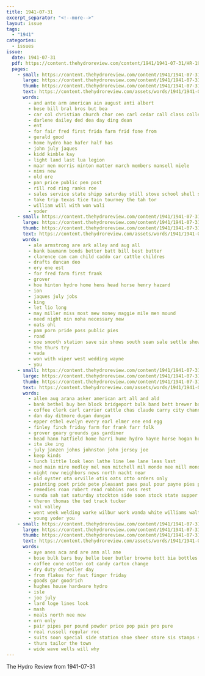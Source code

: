 ```yaml
---
title: 1941-07-31
excerpt_separator: "<!--more-->"
layout: issue
tags:
  - "1941"
categories:
  - issues
issue:
  date: 1941-07-31
  pdf: https://content.thehydroreview.com/content/1941/1941-07-31/HR-1941-07-31.pdf
  pages:
    - small: https://content.thehydroreview.com/content/1941/1941-07-31/small/HR-1941-07-31-01.jpg
      large: https://content.thehydroreview.com/content/1941/1941-07-31/large/HR-1941-07-31-01.jpg
      thumb: https://content.thehydroreview.com/content/1941/1941-07-31/thumbnails/HR-1941-07-31-01.jpg
      text: https://content.thehydroreview.com/assets/words/1941/1941-07-31/HR-1941-07-31-01.txt
      words:
        - and ante arm american ain august anti albert
        - bese bill bral bros but bea
        - car col christian church chor cen carl cedar call class college
        - darlene dailey ded dea day ding dean
        - ent
        - for fair fred first frida farm frid fone from
        - gerald good
        - home hydro hae hafer half has
        - john july jaques
        - kidd kimble kay
        - light land last lua legion
        - maar men morris minton matter march members mansell miele
        - nims new
        - old ore
        - pan price public pen post
        - rill rod ring ranks roe
        - sales service state shipp saturday still stove school shell sale second set
        - take trip texas tice tain tourney the tah tor
        - william will with won wali
        - yoder
    - small: https://content.thehydroreview.com/content/1941/1941-07-31/small/HR-1941-07-31-02.jpg
      large: https://content.thehydroreview.com/content/1941/1941-07-31/large/HR-1941-07-31-02.jpg
      thumb: https://content.thehydroreview.com/content/1941/1941-07-31/thumbnails/HR-1941-07-31-02.jpg
      text: https://content.thehydroreview.com/assets/words/1941/1941-07-31/HR-1941-07-31-02.txt
      words:
        - ale armstrong are ark alley and aug all
        - bank baumann bonds better batt bill best butter
        - clarence can cam child caddo car cattle childres
        - drafts duncan deo
        - ery ene est
        - for fred farm first frank
        - grover
        - hoe hinton hydro home hens head horse henry hazard
        - ion
        - jaques july jobs
        - king
        - let lio long
        - may miller miss most mew money maggie mile men mound
        - need night nin noha necessary new
        - oats ohl
        - pam porn pride poss public pies
        - road
        - soe smooth station save six shows south sean sale settle show still service saturday
        - the thurs try
        - vada
        - won with wiper west wedding wayne
        - you
    - small: https://content.thehydroreview.com/content/1941/1941-07-31/small/HR-1941-07-31-03.jpg
      large: https://content.thehydroreview.com/content/1941/1941-07-31/large/HR-1941-07-31-03.jpg
      thumb: https://content.thehydroreview.com/content/1941/1941-07-31/thumbnails/HR-1941-07-31-03.jpg
      text: https://content.thehydroreview.com/assets/words/1941/1941-07-31/HR-1941-07-31-03.txt
      words:
        - allen aug arana asker american art all and ald
        - bank bethel buy ben block bridgeport bulk band bett brewer bay bill better
        - coffee clerk carl carrier cattle chas claude carry city channell
        - dan day ditmore dugan dungan
        - epper ethel evelyn every earl elmer ene end egg
        - finley finch friday farm for frank farr folk
        - grover geary grounds gas gardiner
        - head hann hatfield home harri hume hydro hayne horse hogan homes hen hess hays
        - ita ike ing
        - july janzen johns johnston john jersey joe
        - keep kinds
        - lunch little look leon lathe line lee lane leas last
        - med main mire medley mel men mitchell mil monde mee mill monda mineral mery miller mare mash means made mound melvin market mary monday
        - night now neighbors news north nacht near
        - old oyster ota orville otis oats otto orders only
        - painting poet pride pete pleasant paes paul pour payne pies pick
        - remedies roan robert read robbins ross rest
        - sunda sah sat saturday stockton side soon stock state supper short ser son stand south see shell sylvester salt
        - theron thomas the ted track tucker
        - val valley
        - went week welding warke wilbur work wanda white williams walter ward with weatherford wright well walker wit wark wands
        - young yoder you
    - small: https://content.thehydroreview.com/content/1941/1941-07-31/small/HR-1941-07-31-04.jpg
      large: https://content.thehydroreview.com/content/1941/1941-07-31/large/HR-1941-07-31-04.jpg
      thumb: https://content.thehydroreview.com/content/1941/1941-07-31/thumbnails/HR-1941-07-31-04.jpg
      text: https://content.thehydroreview.com/assets/words/1941/1941-07-31/HR-1941-07-31-04.txt
      words:
        - aye anes aca and are ann all ane
        - bose bulk bars buy belle beer butler browne bott bia bottles
        - coffee cone cotton cot candy carton change
        - dry duty detweiler day
        - from flakes for fast finger friday
        - goods gar goodrich
        - hughes house hardware hydro
        - isle
        - joe july
        - lard loge lines look
        - mash
        - neals north nee new
        - orn only
        - pair pipes per pound powder price pop pain pro pure
        - real russell regular roc
        - suits soon special side station shoe sheer store sis stamps spies sack saturday stan
        - thurs tailor the town
        - wide wave wells will why
---
```


The Hydro Review from 1941-07-31

<!--more-->


